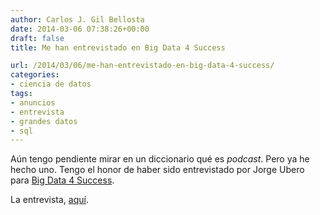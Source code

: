 ```yaml
---
author: Carlos J. Gil Bellosta
date: 2014-03-06 07:38:26+00:00
draft: false
title: Me han entrevistado en Big Data 4 Success

url: /2014/03/06/me-han-entrevistado-en-big-data-4-success/
categories:
- ciencia de datos
tags:
- anuncios
- entrevista
- grandes datos
- sql
---
```


Aún tengo pendiente mirar en un diccionario qué es _podcast_. Pero ya he hecho uno. Tengo el honor de haber sido entrevistado por Jorge Ubero para [Big Data 4 Success](http://bigdata4success.com/).

La entrevista, [aquí](http://bigdata4success.com/podcast-carlos-gil-bellosta-ebay-datanalytics/).
